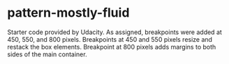 # pattern-mostly-fluid

Starter code provided by Udacity.  As assigned, breakpoints were added at 450, 550, and 800 pixels.  Breakpoints at 450 and 550 pixels resize and restack the box elements.  Breakpoint at 800 pixels adds margins to both sides of the main container.